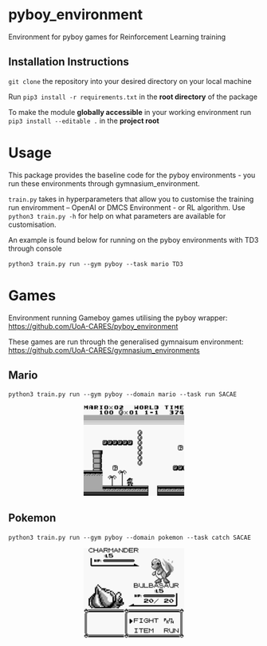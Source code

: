 # pyboy_environment
Environment for pyboy games for Reinforcement Learning training

## Installation Instructions

`git clone` the repository into your desired directory on your local machine

Run `pip3 install -r requirements.txt` in the **root directory** of the package

To make the module **globally accessible** in your working environment run `pip3 install --editable .` in the **project root**

# Usage
This package provides the baseline code for the pyboy environments - you run these environments through gymnasium_environment.

`train.py` takes in hyperparameters that allow you to customise the training run enviromment – OpenAI or DMCS Environment - or RL algorithm. Use `python3 train.py -h` for help on what parameters are available for customisation.

An example is found below for running on the pyboy environments with TD3 through console
```
python3 train.py run --gym pyboy --task mario TD3
```

# Games
Environment running Gameboy games utilising the pyboy wrapper: https://github.com/UoA-CARES/pyboy_environment 

These games are run through the generalised gymnaisum environment: https://github.com/UoA-CARES/gymnasium_environments

## Mario

```
python3 train.py run --gym pyboy --domain mario --task run SACAE
```

<p align="center">
    <img src="./media/mario.png" style="width: 40%;" />
</p>

## Pokemon

```
python3 train.py run --gym pyboy --domain pokemon --task catch SACAE
```

<p align="center">
    <img src="./media/pokemon.png" style="width: 40%;"/>
</p>